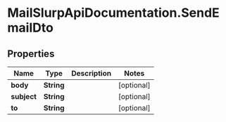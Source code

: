 # MailSlurpApiDocumentation.SendEmailDto

## Properties
Name | Type | Description | Notes
------------ | ------------- | ------------- | -------------
**body** | **String** |  | [optional] 
**subject** | **String** |  | [optional] 
**to** | **String** |  | [optional] 


